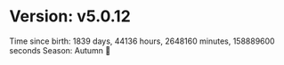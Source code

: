 # Version: v5.0.12
Time since birth: 1839 days, 44136 hours, 2648160 minutes, 158889600 seconds
Season: Autumn 🍁
